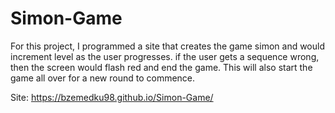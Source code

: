 # Simon-Game

For this project, I programmed a site that creates the game simon and would increment level as the user progresses.
if the user gets a sequence wrong, then the screen would flash red and end the game. This will also start the game all over
for a new round to commence. 

Site: https://bzemedku98.github.io/Simon-Game/
